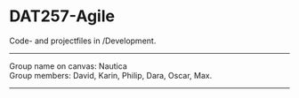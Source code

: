 # DAT257-Agile

Code- and projectfiles in /Development.
<hr>
Group name on canvas: Nautica <br> Group members: David, Karin, Philip, Dara, Oscar, Max.
<hr>
